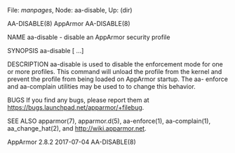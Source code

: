 File: *manpages*,  Node: aa-disable,  Up: (dir)

AA-DISABLE(8)                      AppArmor                      AA-DISABLE(8)



NAME
       aa-disable - disable an AppArmor security profile

SYNOPSIS
       aa-disable <executable> [<executable> ...]

DESCRIPTION
       aa-disable is used to disable the enforcement mode for one or more
       profiles. This command will unload the profile from the kernel and
       prevent the profile from being loaded on AppArmor startup. The aa-
       enforce and aa-complain utilities may be used to to change this
       behavior.

BUGS
       If you find any bugs, please report them at
       <https://bugs.launchpad.net/apparmor/+filebug>.

SEE ALSO
       apparmor(7), apparmor.d(5), aa-enforce(1), aa-complain(1),
       aa_change_hat(2), and <http://wiki.apparmor.net>.



AppArmor 2.8.2                    2017-07-04                     AA-DISABLE(8)
